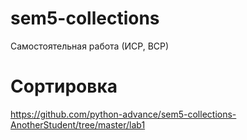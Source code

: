 # sem5-collections
Самостоятельная работа (ИСР, ВСР)

# Сортировка
https://github.com/python-advance/sem5-collections-AnotherStudent/tree/master/lab1
